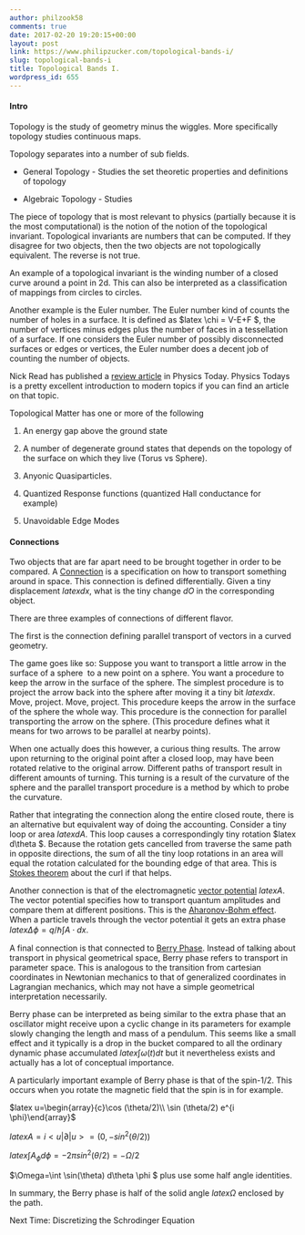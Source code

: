 ```yaml
---
author: philzook58
comments: true
date: 2017-02-20 19:20:15+00:00
layout: post
link: https://www.philipzucker.com/topological-bands-i/
slug: topological-bands-i
title: Topological Bands I.
wordpress_id: 655
---
```


#### Intro


Topology is the study of geometry minus the wiggles. More specifically topology studies continuous maps.

Topology separates into a number of sub fields.



 	
  * General Topology - Studies the set theoretic properties and definitions of topology

 	
  * Algebraic Topology - Studies


The piece of topology that is most relevant to physics (partially because it is the most computational) is the notion of the notion of the topological invariant. Topological invariants are numbers that can be computed. If they disagree for two objects, then the two objects are not topologically equivalent. The reverse is not true.

An example of a topological invariant is the winding number of a closed curve around a point in 2d. This can also be interpreted as a classification of mappings from circles to circles.

Another example is the Euler number. The Euler number kind of counts the number of holes in a surface. It is defined as $latex \chi = V-E+F $, the number of vertices minus edges plus the number of faces in a tessellation of a surface. If one considers the Euler number of possibly disconnected surfaces or edges or vertices, the Euler number does a decent job of counting the number of objects.

Nick Read has published a [review article](http://boulderschool.yale.edu/sites/default/files/files/pt_article_published.pdf) in Physics Today. Physics Todays is a pretty excellent introduction to modern topics if you can find an article on that topic.

Topological Matter has one or more of the following



 	
  1. An energy gap above the ground state

 	
  2. A number of degenerate ground states that depends on the topology of the surface on which they live (Torus vs Sphere).

 	
  3. Anyonic Quasiparticles.

 	
  4. Quantized Response functions (quantized Hall conductance for example)

 	
  5. Unavoidable Edge Modes




#### Connections


Two objects that are far apart need to be brought together in order to be compared. A [Connection](https://en.wikipedia.org/wiki/Connection_(mathematics)) is a specification on how to transport something around in space. This connection is defined differentially. Given a tiny displacement $latex dx$, what is the tiny change $dO$ in the corresponding object.

There are three examples of connections of different flavor.

The first is the connection defining parallel transport of vectors in a curved geometry.

The game goes like so: Suppose you want to transport a little arrow in the surface of a sphere  to a new point on a sphere. You want a procedure to keep the arrow in the surface of the sphere. The simplest procedure is to project the arrow back into the sphere after moving it a tiny bit $latex dx$. Move, project. Move, project. This procedure keeps the arrow in the surface of the sphere the whole way. This procedure is the connection for parallel transporting the arrow on the sphere. (This procedure defines what it means for two arrows to be parallel at nearby points).

When one actually does this however, a curious thing results. The arrow upon returning to the original point after a closed loop, may have been rotated relative to the original arrow. Different paths of transport result in different amounts of turning. This turning is a result of the curvature of the sphere and the parallel transport procedure is a method by which to probe the curvature.

Rather that integrating the connection along the entire closed route, there is an alternative but equivalent way of doing the accounting. Consider a tiny loop or area $latex dA$. This loop causes a correspondingly tiny rotation $latex d\theta $. Because the rotation gets cancelled from traverse the same path in opposite directions, the sum of all the tiny loop rotations in an area will equal the rotation calculated for the bounding edge of that area. This is [Stokes theorem](https://en.wikipedia.org/wiki/Stokes'_theorem) about the curl if that helps.

Another connection is that of the electromagnetic [vector potential](https://en.wikipedia.org/wiki/Magnetic_potential#Magnetic_vector_potential) $latex A$. The vector potential specifies how to transport quantum amplitudes and compare them at different positions. This is the [Aharonov-Bohm effect](https://en.wikipedia.org/wiki/Aharonov%E2%80%93Bohm_effect). When a particle travels through the vector potential it gets an extra phase $latex \Delta \phi = q/\hbar \int A\cdot dx$.

A final connection is that connected to [Berry Phase](https://en.wikipedia.org/wiki/Berry_connection_and_curvature). Instead of talking about transport in physical geometrical space, Berry phase refers to transport in parameter space. This is analogous to the transition from cartesian coordinates in Newtonian mechanics to that of generalized coordinates in Lagrangian mechanics, which may not have a simple geometrical interpretation necessarily.

Berry phase can be interpreted as being similar to the extra phase that an oscillator might receive upon a cyclic change in its parameters for example slowly changing the length and mass of a pendulum. This seems like a small effect and it typically is a drop in the bucket compared to all the ordinary dynamic phase accumulated $latex \int \omega(t)dt$ but it nevertheless exists and actually has a lot of conceptual importance.

A particularly important example of Berry phase is that of the spin-1/2. This occurs when you rotate the magnetic field that the spin is in for example.

$latex u=\begin{array}{c}\cos (\theta/2)\\ \sin (\theta/2) e^{i \phi}\end{array}$

$latex A=i<u|\partial|u>=(0, - sin^2(\theta/2) )$

$latex \int A_\phi d\phi = -2\pi sin^2(\theta/2) =-\Omega/2$

$\Omega=\int \sin(\theta) d\theta \phi $ plus use some half angle identities.

In summary, the Berry phase is half of the solid angle $latex \Omega$ enclosed by the path.



Next Time: Discretizing the Schrodinger Equation






